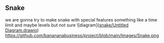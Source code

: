 ## Snake
we are gonna try to make snake with special features something like a time limit and maybe levels but not sure
![diagram]([snake/Untitled Diagram.drawio](https://github.com/banananabusiness/project/blob/89714a4ad2c5b8aed0ee5f1ee4a247ebaa4bb656/snake/Untitled%20Diagram.drawio))
https://github.com/banananabusiness/project/blob/main/Images/Snake.png
